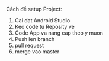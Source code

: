 Cách để setup Project:

1. Cai dat Android Studio
2. Keo code tu Reposity ve
3. Code App va nang cap theo y muon
4. Push len branch
5. pull request
6. merge vao master
